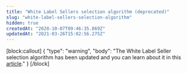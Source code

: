 ```yaml
---
title: "White Label Sellers selection algorithm (deprecated)"
slug: "white-label-sellers-selection-algorithm"
hidden: true
createdAt: "2020-10-07T09:46:35.869Z"
updatedAt: "2021-03-26T15:02:56.275Z"
---
```

[block:callout]
{
  "type": "warning",
  "body": "The White Label Seller selection algorithm has been updated and you can learn about it in this [article](https://help.vtex.com/en/tutorial/white-label-sellers-selection-algorithm--3MemNQ4pKkWCpMdzI27AHa?&utm_source=autocomplete#)."
}
[/block]